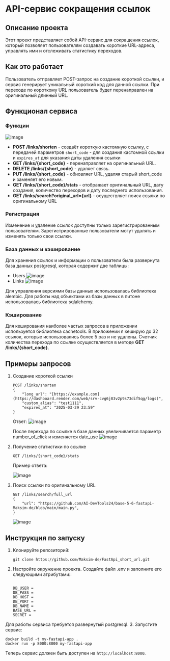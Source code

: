 # API-сервис сокращения ссылок

## Описание проекта

Этот проект представляет собой API-сервис для сокращения ссылок, который позволяет пользователям создавать короткие URL-адреса, управлять ими и отслеживать статистику переходов.

## Как это работает

Пользователь отправляет POST-запрос на создание короткой ссылки, и сервис генерирует уникальный короткий код для данной ссылки. 
При переходе по короткому URL пользователь будет перенаправлен на оригинальный длинный URL. 

## Функционал сервиса

### Функции
![image](https://github.com/user-attachments/assets/7346b1a1-3442-46be-af62-1dcbd5fff7a9)

   - **POST /links/shorten** - создаёт короткую кастомную ссылку, с передачей параметров `short_code` - для создания кастомной ссылки и `expires_at` для указания даты удаления ссылки
   - **GET /links/{short_code}** - перенаправляет на оригинальный URL.
   - **DELETE /links/{short_code}** - удаляет связь.
   - **PUT /links/{short_code}** - обновляет URL, удаляя старый short_code и заменяет его новым.
   - **GET /links/{short_code}/stats** - отображает оригинальный URL, дату создания, количество переходов и дату последнего использования.
   - **GET /links/search?original_url={url}** - осуществляет поиск ссылки по оригинальному URL

### Регистрация
Изменение и удаление ссылок доступны только зарегистрированным пользователям. Зарегистрированные пользователи могут удалять и изменять только свои ссылки. 

### База данных и кэширование
Для хранения ссылок и информации о пользователи была развернута база данных postgresql, которая содержит две таблицы:
- Users
![image](https://github.com/user-attachments/assets/b3ceabab-80f7-45a2-87d9-42fa250ce410)
- Links
![image](https://github.com/user-attachments/assets/1b1d5fae-f62c-455b-a2e6-e223e4d1edd0)

Для управления версиями базы данных использовалась библиотека alembic. Для работы над объектами из базы данных в питоне использовалась библиотека sqlalchemy.

### Кэширование
Для кеширования наиболее частых запросов в приложении используется библиотека cachetools. В приложении я кеширую до 32 ссылок, которые использовались более 5 раз и не удалены. Счетчик количества перехода по ссылке осуществляется в методе **GET /links/{short_code}**.

## Примеры запросов

1. Создание короткой ссылки
   ```
   POST /links/shorten
   {
       "long_url": "[https://example.com](https://dashboard.render.com/web/srv-cvg6j83v2p9s73dif5qg/logs)",
       "custom_alias": "test1111",
       "expires_at": "2025-03-29 23:59"
   }
   ```
   Ответ:
   ![image](https://github.com/user-attachments/assets/9c88188f-cea0-42ef-b47b-652db01d3a01)

   После перехода по ссылке в базе данных увеличивается параметр number_of_click и изменяется date_use
   ![image](https://github.com/user-attachments/assets/51f93e68-614c-4f09-af24-ccfd18ceb1ed)


3. Получение статистики по ссылке
   ```
   GET /links/{short_code}/stats
   ```
   Пример ответа:
   
   ![image](https://github.com/user-attachments/assets/83389149-8f22-445c-9eef-d807bf8bda3f)


5. Поиск ссылки по оригинальному URL
   ```
   GET /links/search/full_url
   {
       "url": "https://github.com/AI-DevTools24/base-5-6-fastapi-Maksim-de/blob/main/main.py",
   }
   ```
   ![image](https://github.com/user-attachments/assets/65e0f249-99ad-4190-bc0a-e6555e44929b)

## Инструкция по запуску

1. Клонируйте репозиторий:
   ```
   git clone https://github.com/Maksim-de/FastApi_short_url.git
   ```
   
2. Настройте окружение проекта. Создайте файл .env и заполните его следующими атрибутами::
   ```
   
   DB_USER = 
   DB_PASS = 
   DB_HOST = 
   DB_PORT = 
   DB_NAME = 
   BASE_URL = 
   SECRET = 
   ```
Для работы сервиса требуется развернутый postgresql. 
3. Запустите сервис:
   ```
   docker build -t my-fastapi-app .
   docker run -p 8000:8000 my-fastapi-app
   ```

Теперь сервис должен быть доступен на `http://localhost:8000`.

